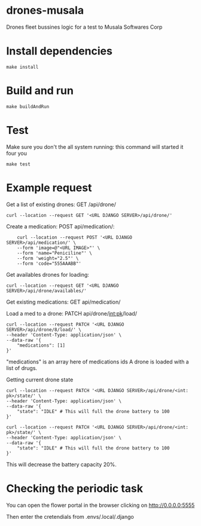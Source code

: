 # drones-musala
Drones fleet bussines logic for a test to Musala Softwares Corp

# Install dependencies

`make install`

# Build and run

`make buildAndRun`

# Test

Make sure you don't the all system running: this command will started it four you

`make test`


# Example request

Get a list of existing drones: GET /api/drone/

```
curl --location --request GET '<URL DJANGO SERVER>/api/drone/'
```

Create a medication: POST api/medication/:
```
    curl --location --request POST '<URL DJANGO SERVER>/api/medication/' \
    --form 'image=@"<URL IMAGE>"' \
    --form 'name="Peniciline"' \
    --form 'weight="2.5"' \
    --form 'code="555AAABB"'
```

Get availables drones for loading:

```
curl --location --request GET '<URL DJANGO SERVER>/api/drone/availables/'
```

Get existing medications: GET api/medication/


Load a med to a drone: PATCH api/drone/<int:pk>/load/

```
curl --location --request PATCH '<URL DJANGO SERVER>/api/drone/8/load/' \
--header 'Content-Type: application/json' \
--data-raw '{
    "medications": [1]
}'
```

"medications" is an array here of medications ids
A drone is loaded with a list of drugs.

Getting current drone state

```
curl --location --request PATCH '<URL DJANGO SERVER>/api/drone/<int: pk>/state/' \
--header 'Content-Type: application/json' \
--data-raw '{
    "state": "IDLE" # This will full the drone battery to 100
}'
```


```
curl --location --request PATCH '<URL DJANGO SERVER>/api/drone/<int: pk>/state/' \
--header 'Content-Type: application/json' \
--data-raw '{
    "state": "IDLE" # This will full the drone battery to 100
}'
```

This will decrease the battery capacity 20%.


# Checking the periodic task

You can open the flower portal in the browser clicking on
http://0.0.0.0:5555

Then enter the cretendials from .envs/.local/.django


